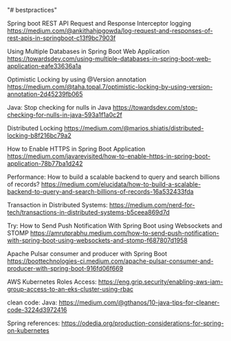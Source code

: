 "# bestpractices" 

Spring boot REST API Request and Response Interceptor logging
https://medium.com/@ankithahjpgowda/log-request-and-responses-of-rest-apis-in-springboot-c13f9bc7903f


Using Multiple Databases in Spring Boot Web Application
https://towardsdev.com/using-multiple-databases-in-spring-boot-web-application-eafe33636a1a


Optimistic Locking by using @Version annotation
https://medium.com/@taha.topal.7/optimistic-locking-by-using-version-annotation-2d45239fb065


Java:
Stop checking for nulls in Java
https://towardsdev.com/stop-checking-for-nulls-in-java-593a1f1a0c2f


Distributed Locking
https://medium.com/@marios.shiatis/distributed-locking-b8f216bc79a2


How to Enable HTTPS in Spring Boot Application
https://medium.com/javarevisited/how-to-enable-https-in-spring-boot-application-78b77ba1d242






Performance:
How to build a scalable backend to query and search billions of records?
https://medium.com/elucidata/how-to-build-a-scalable-backend-to-query-and-search-billions-of-records-16a532433fda


Transaction in Distributed Systems:
https://medium.com/nerd-for-tech/transactions-in-distributed-systems-b5ceea869d7d


Try:
How to Send Push Notification With Spring Boot using Websockets and STOMP
https://amrutprabhu.medium.com/how-to-send-push-notification-with-spring-boot-using-websockets-and-stomp-f687807d1958


Apache Pulsar consumer and producer with Spring Boot
https://boottechnologies-ci.medium.com/apache-pulsar-consumer-and-producer-with-spring-boot-916fd06f669



AWS Kubernetes Roles Access:
https://eng.grip.security/enabling-aws-iam-group-access-to-an-eks-cluster-using-rbac


clean code: Java:
https://medium.com/@gthanos/10-java-tips-for-cleaner-code-3224d3972416


Spring references:
https://odedia.org/production-considerations-for-spring-on-kubernetes

